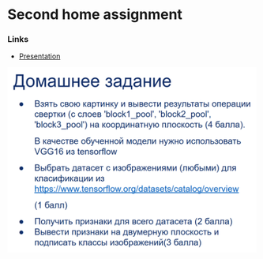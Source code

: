# Second home assignment

### Links

* [Presentation](https://docs.google.com/presentation/d/1HGSYG0jChF8UVcvbBV8beNN5sGFgpBAj/edit?pli=1#slide=id.p1)

![My task](./task.png "task")